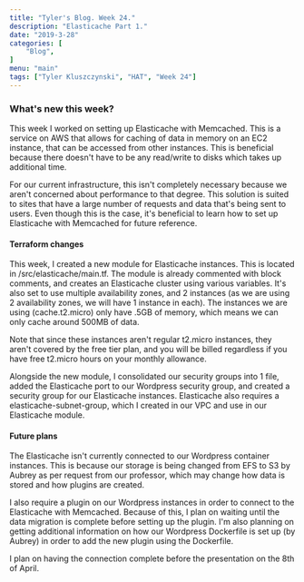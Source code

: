 ```yaml
---
title: "Tyler's Blog. Week 24."
description: "Elasticache Part 1."
date: "2019-3-28"
categories: [
    "Blog",
]
menu: "main"
tags: ["Tyler Kluszczynski", "HAT", "Week 24"]
---
```


### What's new this week?
This week I worked on setting up Elasticache with Memcached. This is a service on AWS that allows for caching of data in memory on an EC2 instance, that can be accessed from other instances. This is beneficial because there doesn't have to be any read/write to disks which takes up additional time.

For our current infrastructure, this isn't completely necessary because we aren't concerned about performance to that degree. This solution is suited to sites that have a large number of requests and data that's being sent to users. Even though this is the case, it's beneficial to learn how to set up Elasticache with Memcached for future reference.

#### Terraform changes
This week, I created a new module for Elasticache instances. This is located in /src/elasticache/main.tf. The module is already commented with block comments, and creates an Elasticache cluster using various variables. It's also set to use multiple availability zones, and 2 instances (as we are using 2 availability zones, we will have 1 instance in each). The instances we are using (cache.t2.micro) only have .5GB of memory, which means we can only cache around 500MB of data.

Note that since these instances aren't regular t2.micro instances, they aren't covered by the free tier plan, and you will be billed regardless if you have free t2.micro hours on your monthly allowance.

Alongside the new module, I consolidated our security groups into 1 file, added the Elasticache port to our Wordpress security group, and created a security group for our Elasticache instances.
Elasticache also requires a elasticache-subnet-group, which I created in our VPC and use in our Elasticache module.

#### Future plans
The Elasticache isn't currently connected to our Wordpress container instances. This is because our storage is being changed from EFS to S3 by Aubrey as per request from our professor, which may change how data is stored and how plugins are created.

I also require a plugin on our Wordpress instances in order to connect to the Elasticache with Memcached. Because of this, I plan on waiting until the data migration is complete before setting up the plugin. I'm also planning on getting additional information on how our Wordpress Dockerfile is set up (by Aubrey) in order to add the new plugin using the Dockerfile.

I plan on having the connection complete before the presentation on the 8th of April.
